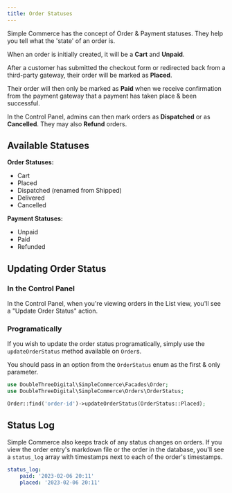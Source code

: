 ```yaml
---
title: Order Statuses
---
```


Simple Commerce has the concept of Order & Payment statuses. They help you tell what the 'state' of an order is.

When an order is initially created, it will be a **Cart** and **Unpaid**.

After a customer has submitted the checkout form or redirected back from a third-party gateway, their order will be marked as **Placed**.

Their order will then only be marked as **Paid** when we receive confirmation from the payment gateway that a payment has taken place & been successful.

In the Control Panel, admins can then mark orders as **Dispatched** or as **Cancelled**. They may also **Refund** orders.

## Available Statuses

**Order Statuses:**

-   Cart
-   Placed
-   Dispatched (renamed from Shipped)
-   Delivered
-   Cancelled

**Payment Statuses:**

-   Unpaid
-   Paid
-   Refunded

## Updating Order Status

### In the Control Panel

In the Control Panel, when you're viewing orders in the List view, you'll see a "Update Order Status" action.

### Programatically

If you wish to update the order status programatically, simply use the `updateOrderStatus` method available on `Order`s.

You should pass in an option from the `OrderStatus` enum as the first & only parameter.

```php
use DoubleThreeDigital\SimpleCommerce\Facades\Order;
use DoubleThreeDigital\SimpleCommerce\Orders\OrderStatus;

Order::find('order-id')->updateOrderStatus(OrderStatus::Placed);
```


## Status Log

Simple Commerce also keeps track of any status changes on orders. If you view the order entry's markdown file or the order in the database, you'll see a `status_log` array with timestamps next to each of the order's timestamps.

```yaml
status_log:
    paid: '2023-02-06 20:11'
    placed: '2023-02-06 20:11'
```
